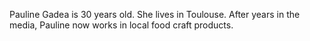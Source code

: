 Pauline Gadea is 30 years old. She lives in Toulouse. After years in the
media, Pauline now works in local food craft products.
